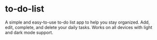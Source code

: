 # to-do-list
A simple and easy-to-use to-do list app to help you stay organized. Add, edit, complete, and delete your daily tasks. Works on all devices with light and dark mode support.
